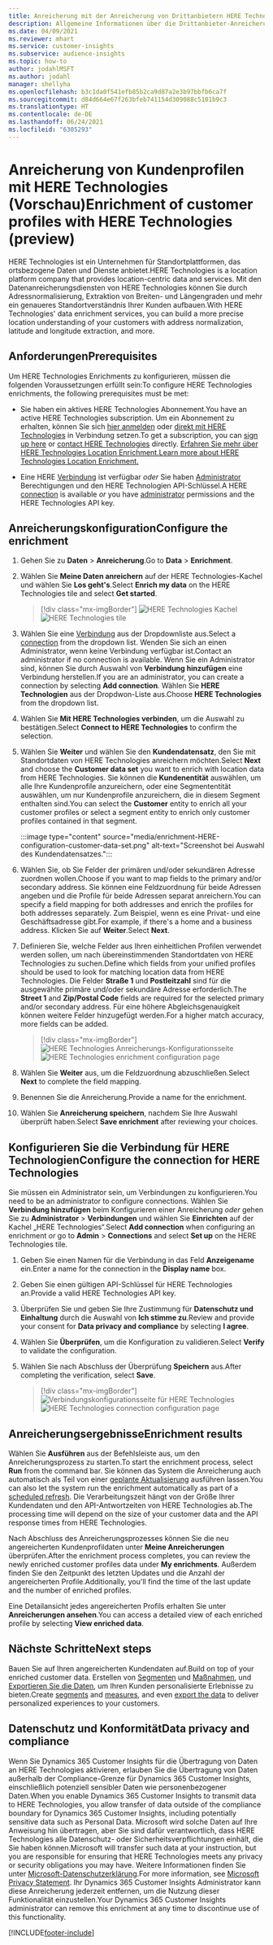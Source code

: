 ```yaml
---
title: Anreicherung mit der Anreicherung von Drittanbietern HERE Technologies
description: Allgemeine Informationen über die Drittanbieter-Anreicherung von HERE Technologies.
ms.date: 04/09/2021
ms.reviewer: mhart
ms.service: customer-insights
ms.subservice: audience-insights
ms.topic: how-to
author: jodahlMSFT
ms.author: jodahl
manager: shellyha
ms.openlocfilehash: b3c1da0f541efb85b2ca9d87a2e3b97bbfb6ca7f
ms.sourcegitcommit: d84d664e67f263bfeb741154d309088c5101b9c3
ms.translationtype: HT
ms.contentlocale: de-DE
ms.lasthandoff: 06/24/2021
ms.locfileid: "6305293"
---
```

# <a name="enrichment-of-customer-profiles-with-here-technologies-preview"></a><span data-ttu-id="ba9ea-103">Anreicherung von Kundenprofilen mit HERE Technologies (Vorschau)</span><span class="sxs-lookup"><span data-stu-id="ba9ea-103">Enrichment of customer profiles with HERE Technologies (preview)</span></span>

<span data-ttu-id="ba9ea-104">HERE Technologies ist ein Unternehmen für Standortplattformen, das ortsbezogene Daten und Dienste anbietet.</span><span class="sxs-lookup"><span data-stu-id="ba9ea-104">HERE Technologies is a location platform company that provides location-centric data and services.</span></span> <span data-ttu-id="ba9ea-105">Mit den Datenanreicherungsdiensten von HERE Technologies können Sie durch Adressnormalisierung, Extraktion von Breiten- und Längengraden und mehr ein genaueres Standortverständnis Ihrer Kunden aufbauen.</span><span class="sxs-lookup"><span data-stu-id="ba9ea-105">With HERE Technologies' data enrichment services, you can build a more precise location understanding of your customers with address normalization, latitude and longitude extraction, and more.</span></span>

## <a name="prerequisites"></a><span data-ttu-id="ba9ea-106">Anforderungen</span><span class="sxs-lookup"><span data-stu-id="ba9ea-106">Prerequisites</span></span>

<span data-ttu-id="ba9ea-107">Um HERE Technologies Enrichments zu konfigurieren, müssen die folgenden Voraussetzungen erfüllt sein:</span><span class="sxs-lookup"><span data-stu-id="ba9ea-107">To configure HERE Technologies enrichments, the following prerequisites must be met:</span></span>

- <span data-ttu-id="ba9ea-108">Sie haben ein aktives HERE Technologies Abonnement.</span><span class="sxs-lookup"><span data-stu-id="ba9ea-108">You have an active HERE Technologies subscription.</span></span> <span data-ttu-id="ba9ea-109">Um ein Abonnement zu erhalten, können Sie sich [hier anmelden](https://developer.here.com/sign-up?utm_medium=referral&utm_source=Microsoft-Dynamics-CI&create=Freemium-Basic) oder [direkt mit HERE Technologies](https://developer.here.com/help?utm_medium=referral&utm_source=Microsoft-Dynamics-CI#how-can-we-help-you) in Verbindung setzen.</span><span class="sxs-lookup"><span data-stu-id="ba9ea-109">To get a subscription, you can [sign up here](https://developer.here.com/sign-up?utm_medium=referral&utm_source=Microsoft-Dynamics-CI&create=Freemium-Basic) or [contact HERE Technologies](https://developer.here.com/help?utm_medium=referral&utm_source=Microsoft-Dynamics-CI#how-can-we-help-you) directly.</span></span> [<span data-ttu-id="ba9ea-110">Erfahren Sie mehr über HERE Technologies Location Enrichment.</span><span class="sxs-lookup"><span data-stu-id="ba9ea-110">Learn more about HERE Technologies Location Enrichment.</span></span>](https://developer.here.com/location-enrichment?cid=Dev-MicrosoftDynamics-DB-0-Dev-&utm_source=MicrosoftDynamics&utm_medium=referral&utm_campaign=Online_Dev_ReferralMicrosoft)

- <span data-ttu-id="ba9ea-111">Eine HERE [Verbindung](connections.md) ist verfügbar *oder* Sie haben [Administrator](permissions.md#administrator) Berechtigungen und den HERE Technologien API-Schlüssel.</span><span class="sxs-lookup"><span data-stu-id="ba9ea-111">A HERE [connection](connections.md) is available *or* you have [administrator](permissions.md#administrator) permissions and the HERE Technologies API key.</span></span>

## <a name="configure-the-enrichment"></a><span data-ttu-id="ba9ea-112">Anreicherungskonfiguration</span><span class="sxs-lookup"><span data-stu-id="ba9ea-112">Configure the enrichment</span></span>

1. <span data-ttu-id="ba9ea-113">Gehen Sie zu **Daten** > **Anreicherung**.</span><span class="sxs-lookup"><span data-stu-id="ba9ea-113">Go to **Data** > **Enrichment**.</span></span> 

1. <span data-ttu-id="ba9ea-114">Wählen Sie **Meine Daten anreichern** auf der HERE Technologies-Kachel und wählen Sie **Los geht's**.</span><span class="sxs-lookup"><span data-stu-id="ba9ea-114">Select **Enrich my data** on the HERE Technologies tile and select **Get started**.</span></span>

   > [!div class="mx-imgBorder"]
   > <span data-ttu-id="ba9ea-115">![HERE Technologies Kachel](media/HERE-tile.png "HERE Technologies Kachel")</span><span class="sxs-lookup"><span data-stu-id="ba9ea-115">![HERE Technologies tile](media/HERE-tile.png "HERE Technologies tile")</span></span>

1. <span data-ttu-id="ba9ea-116">Wählen Sie eine [Verbindung](connections.md) aus der Dropdownliste aus.</span><span class="sxs-lookup"><span data-stu-id="ba9ea-116">Select a [connection](connections.md) from the dropdown list.</span></span> <span data-ttu-id="ba9ea-117">Wenden Sie sich an einen Administrator, wenn keine Verbindung verfügbar ist.</span><span class="sxs-lookup"><span data-stu-id="ba9ea-117">Contact  an administrator if no connection is available.</span></span> <span data-ttu-id="ba9ea-118">Wenn Sie ein Administrator sind, können Sie durch Auswahl von **Verbindung hinzufügen** eine Verbindung herstellen.</span><span class="sxs-lookup"><span data-stu-id="ba9ea-118">If you are an administrator, you can create a connection by selecting **Add connection**.</span></span> <span data-ttu-id="ba9ea-119">Wählen Sie **HERE Technologien** aus der Dropdwon-Liste aus.</span><span class="sxs-lookup"><span data-stu-id="ba9ea-119">Choose **HERE Technologies** from the dropdown list.</span></span> 

1. <span data-ttu-id="ba9ea-120">Wählen Sie **Mit HERE Technologies verbinden**, um die Auswahl zu bestätigen.</span><span class="sxs-lookup"><span data-stu-id="ba9ea-120">Select **Connect to HERE Technologies** to confirm the selection.</span></span>

1.  <span data-ttu-id="ba9ea-121">Wählen Sie **Weiter** und wählen Sie den **Kundendatensatz**, den Sie mit Standortdaten von HERE Technologies anreichern möchten.</span><span class="sxs-lookup"><span data-stu-id="ba9ea-121">Select **Next** and choose the **Customer data set** you want to enrich with location data from HERE Technologies.</span></span> <span data-ttu-id="ba9ea-122">Sie können die **Kundenentität** auswählen, um alle Ihre Kundenprofile anzureichern, oder eine Segmententität auswählen, um nur Kundenprofile anzureichern, die in diesem Segment enthalten sind.</span><span class="sxs-lookup"><span data-stu-id="ba9ea-122">You can select the **Customer** entity to enrich all your customer profiles or select a segment entity to enrich only customer profiles contained in that segment.</span></span>

    :::image type="content" source="media/enrichment-HERE-configuration-customer-data-set.png" alt-text="Screenshot bei Auswahl des Kundendatensatzes.":::

1. <span data-ttu-id="ba9ea-124">Wählen Sie, ob Sie Felder der primären und/oder sekundären Adresse zuordnen wollen.</span><span class="sxs-lookup"><span data-stu-id="ba9ea-124">Choose if you want to map fields to the primary and/or secondary address.</span></span> <span data-ttu-id="ba9ea-125">Sie können eine Feldzuordnung für beide Adressen angeben und die Profile für beide Adressen separat anreichern.</span><span class="sxs-lookup"><span data-stu-id="ba9ea-125">You can specify a field mapping for both addresses and enrich the profiles for both addresses separately.</span></span> <span data-ttu-id="ba9ea-126">Zum Beispiel, wenn es eine Privat- und eine Geschäftsadresse gibt.</span><span class="sxs-lookup"><span data-stu-id="ba9ea-126">For example, if there's a home and a business address.</span></span> <span data-ttu-id="ba9ea-127">Klicken Sie auf **Weiter**.</span><span class="sxs-lookup"><span data-stu-id="ba9ea-127">Select **Next**.</span></span>

1. <span data-ttu-id="ba9ea-128">Definieren Sie, welche Felder aus Ihren einheitlichen Profilen verwendet werden sollen, um nach übereinstimmenden Standortdaten von HERE Technologies zu suchen.</span><span class="sxs-lookup"><span data-stu-id="ba9ea-128">Define which fields from your unified profiles should be used to look for matching location data from HERE Technologies.</span></span> <span data-ttu-id="ba9ea-129">Die Felder **Straße 1** und **Postleitzahl** sind für die ausgewählte primäre und/oder sekundäre Adresse erforderlich.</span><span class="sxs-lookup"><span data-stu-id="ba9ea-129">The **Street 1** and **Zip/Postal Code** fields are required for the selected primary and/or secondary address.</span></span> <span data-ttu-id="ba9ea-130">Für eine höhere Abgleichsgenauigkeit können weitere Felder hinzugefügt werden.</span><span class="sxs-lookup"><span data-stu-id="ba9ea-130">For a higher match accuracy, more fields can be added.</span></span>

   > [!div class="mx-imgBorder"]
   > <span data-ttu-id="ba9ea-131">![HERE Technologies Anreicherungs-Konfigurationsseite](media/enrichment-HERE-configuration.png "HERE Technologies Anreicherungs-Konfigurationsseite")</span><span class="sxs-lookup"><span data-stu-id="ba9ea-131">![HERE Technologies enrichment configuration page](media/enrichment-HERE-configuration.png "HERE Technologies enrichment configuration page")</span></span>

1. <span data-ttu-id="ba9ea-132">Wählen Sie **Weiter** aus, um die Feldzuordnung abzuschließen.</span><span class="sxs-lookup"><span data-stu-id="ba9ea-132">Select **Next** to complete the field mapping.</span></span>

1. <span data-ttu-id="ba9ea-133">Benennen Sie die Anreicherung.</span><span class="sxs-lookup"><span data-stu-id="ba9ea-133">Provide a name for the enrichment.</span></span> 

1. <span data-ttu-id="ba9ea-134">Wählen Sie **Anreicherung speichern**, nachdem Sie Ihre Auswahl überprüft haben.</span><span class="sxs-lookup"><span data-stu-id="ba9ea-134">Select **Save enrichment** after reviewing your choices.</span></span>

## <a name="configure-the-connection-for-here-technologies"></a><span data-ttu-id="ba9ea-135">Konfigurieren Sie die Verbindung für HERE Technologien</span><span class="sxs-lookup"><span data-stu-id="ba9ea-135">Configure the connection for HERE Technologies</span></span> 

<span data-ttu-id="ba9ea-136">Sie müssen ein Administrator sein, um Verbindungen zu konfigurieren.</span><span class="sxs-lookup"><span data-stu-id="ba9ea-136">You need to be an administrator to configure connections.</span></span> <span data-ttu-id="ba9ea-137">Wählen Sie **Verbindung hinzufügen** beim Konfigurieren einer Anreicherung *oder* gehen Sie zu **Administrator** > **Verbindungen** und wählen Sie **Einrichten** auf der Kachel „HERE Technologies“.</span><span class="sxs-lookup"><span data-stu-id="ba9ea-137">Select **Add connection** when configuring an enrichment *or* go to **Admin** > **Connections** and select **Set up** on the HERE Technologies tile.</span></span>

1. <span data-ttu-id="ba9ea-138">Geben Sie einen Namen für die Verbindung in das Feld **Anzeigename** ein.</span><span class="sxs-lookup"><span data-stu-id="ba9ea-138">Enter a name for the connection in the **Display name** box.</span></span>

1. <span data-ttu-id="ba9ea-139">Geben Sie einen gültigen API-Schlüssel für HERE Technologies an.</span><span class="sxs-lookup"><span data-stu-id="ba9ea-139">Provide a valid HERE Technologies API key.</span></span>

1. <span data-ttu-id="ba9ea-140">Überprüfen Sie und geben Sie Ihre Zustimmung für **Datenschutz und Einhaltung** durch die Auswahl von **Ich stimme zu**.</span><span class="sxs-lookup"><span data-stu-id="ba9ea-140">Review and provide your consent for **Data privacy and compliance** by selecting **I agree**.</span></span>

1. <span data-ttu-id="ba9ea-141">Wählen Sie **Überprüfen**, um die Konfiguration zu validieren.</span><span class="sxs-lookup"><span data-stu-id="ba9ea-141">Select **Verify** to validate the configuration.</span></span>

1. <span data-ttu-id="ba9ea-142">Wählen Sie nach Abschluss der Überprüfung **Speichern** aus.</span><span class="sxs-lookup"><span data-stu-id="ba9ea-142">After completing the verification, select **Save**.</span></span>

   > [!div class="mx-imgBorder"]
   > <span data-ttu-id="ba9ea-143">![Verbindungskonfigurationsseite für HERE Technologies](media/enrichment-HERE-connection.png "Verbindungskonfigurationsseite für HERE Technologies")</span><span class="sxs-lookup"><span data-stu-id="ba9ea-143">![HERE Technologies connection configuration page](media/enrichment-HERE-connection.png "HERE Technologies connection configuration page")</span></span>

## <a name="enrichment-results"></a><span data-ttu-id="ba9ea-144">Anreicherungsergebnisse</span><span class="sxs-lookup"><span data-stu-id="ba9ea-144">Enrichment results</span></span>

<span data-ttu-id="ba9ea-145">Wählen Sie **Ausführen** aus der Befehlsleiste aus, um den Anreicherungsprozess zu starten.</span><span class="sxs-lookup"><span data-stu-id="ba9ea-145">To start the enrichment process, select **Run** from the command bar.</span></span> <span data-ttu-id="ba9ea-146">Sie können das System die Anreicherung auch automatisch als Teil von einer [geplante Aktualisierung](system.md#schedule-tab) ausführen lassen.</span><span class="sxs-lookup"><span data-stu-id="ba9ea-146">You can also let the system run the enrichment automatically as part of a [scheduled refresh](system.md#schedule-tab).</span></span> <span data-ttu-id="ba9ea-147">Die Verarbeitungszeit hängt von der Größe Ihrer Kundendaten und den API-Antwortzeiten von HERE Technologies ab.</span><span class="sxs-lookup"><span data-stu-id="ba9ea-147">The processing time will depend on the size of your customer data and the API response times from HERE Technologies.</span></span>

<span data-ttu-id="ba9ea-148">Nach Abschluss des Anreicherungsprozesses können Sie die neu angereicherten Kundenprofildaten unter **Meine Anreicherungen** überprüfen.</span><span class="sxs-lookup"><span data-stu-id="ba9ea-148">After the enrichment process completes, you can review the newly enriched customer profiles data under **My enrichments**.</span></span> <span data-ttu-id="ba9ea-149">Außerdem finden Sie den Zeitpunkt des letzten Updates und die Anzahl der angereicherten Profile.</span><span class="sxs-lookup"><span data-stu-id="ba9ea-149">Additionally, you'll find the time of the last update and the number of enriched profiles.</span></span>

<span data-ttu-id="ba9ea-150">Eine Detailansicht jedes angereicherten Profils erhalten Sie unter **Anreicherungen ansehen**.</span><span class="sxs-lookup"><span data-stu-id="ba9ea-150">You can access a detailed view of each enriched profile by selecting **View enriched data**.</span></span>

## <a name="next-steps"></a><span data-ttu-id="ba9ea-151">Nächste Schritte</span><span class="sxs-lookup"><span data-stu-id="ba9ea-151">Next steps</span></span>

<span data-ttu-id="ba9ea-152">Bauen Sie auf Ihren angereicherten Kundendaten auf.</span><span class="sxs-lookup"><span data-stu-id="ba9ea-152">Build on top of your enriched customer data.</span></span> <span data-ttu-id="ba9ea-153">Erstellen von [Segmenten](segments.md) und [Maßnahmen](measures.md), und [Exportieren Sie die Daten](export-destinations.md),  um Ihren Kunden personalisierte Erlebnisse zu bieten.</span><span class="sxs-lookup"><span data-stu-id="ba9ea-153">Create [segments](segments.md) and [measures](measures.md), and even [export the data](export-destinations.md) to deliver personalized experiences to your customers.</span></span>

## <a name="data-privacy-and-compliance"></a><span data-ttu-id="ba9ea-154">Datenschutz und Konformität</span><span class="sxs-lookup"><span data-stu-id="ba9ea-154">Data privacy and compliance</span></span>

<span data-ttu-id="ba9ea-155">Wenn Sie Dynamics 365 Customer Insights für die Übertragung von Daten an HERE Technologies aktivieren, erlauben Sie die Übertragung von Daten außerhalb der Compliance-Grenze für Dynamics 365 Customer Insights, einschließlich potenziell sensibler Daten wie personenbezogener Daten.</span><span class="sxs-lookup"><span data-stu-id="ba9ea-155">When you enable Dynamics 365 Customer Insights to transmit data to HERE Technologies, you allow transfer of data outside of the compliance boundary for Dynamics 365 Customer Insights, including potentially sensitive data such as Personal Data.</span></span> <span data-ttu-id="ba9ea-156">Microsoft wird solche Daten auf Ihre Anweisung hin übertragen, aber Sie sind dafür verantwortlich, dass HERE Technologies alle Datenschutz- oder Sicherheitsverpflichtungen einhält, die Sie haben können.</span><span class="sxs-lookup"><span data-stu-id="ba9ea-156">Microsoft will transfer such data at your instruction, but you are responsible for ensuring that HERE Technologies meets any privacy or security obligations you may have.</span></span> <span data-ttu-id="ba9ea-157">Weitere Informationen finden Sie unter [Microsoft-Datenschutzerklärung](https://go.microsoft.com/fwlink/?linkid=396732).</span><span class="sxs-lookup"><span data-stu-id="ba9ea-157">For more information, see [Microsoft Privacy Statement](https://go.microsoft.com/fwlink/?linkid=396732).</span></span>
<span data-ttu-id="ba9ea-158">Ihr Dynamics 365 Customer Insights Administrator kann diese Anreicherung jederzeit entfernen, um die Nutzung dieser Funktionalität einzustellen.</span><span class="sxs-lookup"><span data-stu-id="ba9ea-158">Your Dynamics 365 Customer Insights administrator can remove this enrichment at any time to discontinue use of this functionality.</span></span>


[!INCLUDE[footer-include](../includes/footer-banner.md)]
